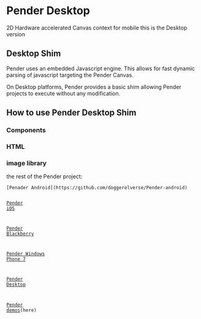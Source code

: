 <h1>Pender Desktop</h1>
<p>2D Hardware accelerated Canvas context for mobile
this is the Desktop version</p>
<h2>Desktop Shim</h2>
<p>Pender uses an embedded Javascript engine. This allows for fast dynamic parsing of javascript targeting the Pender Canvas. </p>
<p>On Desktop platforms, Pender provides a basic shim allowing Pender projects to execute without any modification.</p>
<h2>How to use Pender Desktop Shim</h2>
<h3>Components</h3>
<h3>HTML</h3>
<h3>image library</h3>
<p>the rest of the Pender project:</p>
<pre><code>[Penader Android](https://github.com/doggerelverse/Pender-android)

[Pender iOS](https://github.com/doggerelverse/Pender-ios)

[Pender Blackberry](https://github.com/doggerelverse/Pender-blackberry)

[Pender Windows Phone 7](https://github.com/doggerelverse/Pender-wp7)

[Pender Desktop](https://github.com/doggerelverse/Pender-desktop)

[Pender demos](https://github.com/doggerelverse/Pender-demos)(here)
</code></pre>
